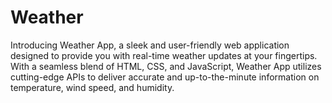 # Weather
Introducing Weather App, a sleek and user-friendly web application designed to provide you with real-time weather updates at your fingertips. With a seamless blend of HTML, CSS, and JavaScript, Weather App utilizes cutting-edge APIs to deliver accurate and up-to-the-minute information on temperature, wind speed, and humidity.
